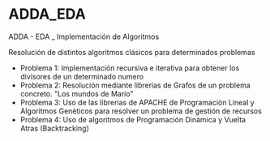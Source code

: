 # ADDA_EDA

  ADDA - EDA _ Implementación de Algoritmos

  Resolución de distintos algoritmos clásicos para determinados problemas
    
 * Problema 1: Implementación recursiva e iterativa para obtener los divisores de un determinado numero
 * Problema 2: Resolución mediante librerias de Grafos de un problema concreto. "Los mundos de Mario"
 * Problema 3: Uso de las librerias de APACHE de Programación Lineal y Algoritmos Genéticos 
      para resolver un problema de gestión de recursos
 * Problema 4: Uso de algoritmos de Programación Dinámica y Vuelta Atras (Backtracking)
